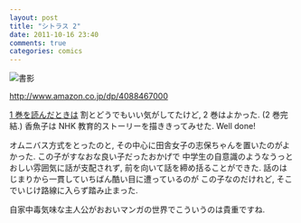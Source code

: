 ```yaml
---
layout: post
title: "シトラス 2"
date: 2011-10-16 23:40
comments: true
categories: comics
---
```


![書影](http://ecx.images-amazon.com/images/P/4088467000.01._SCLZZZZZZZ_.jpg)

http://www.amazon.co.jp/dp/4088467000

[1 巻を読んだときは](http://pumpkinsugar.posterous.com/1-24)
割とどうでもいい気がしてたけど, 2 巻はよかった. (2 巻完結.)
香魚子は NHK 教育的ストーリーを描ききってみせた. Well done!

オムニバス方式をとったのと, その中心に田舎女子の志保ちゃんを置いたのがよかった.
この子がすなおな良い子だったおかげで
中学生の自意識のようなうっとおしい雰囲気に話が支配されず, 
前を向いて話を締め括ることができた. 
話のはじまりから一貫していちばん酷い目に遭っているのが
この子なのだけれど, そこでいじけ路線に入らず踏み止まった.

自家中毒気味な主人公がおおいマンガの世界でこういうのは貴重ですね.
